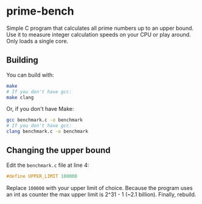 # prime-bench
Simple C program that calculates all prime numbers up to an upper bound.
Use it to measure integer calculation speeds on your CPU or play around. Only loads a single core.


## Building
You can build with:
```bash
make
# If you don't have gcc:
make clang
```
Or, if you don't have Make:
```bash
gcc benchmark.c -o benchmark
# If you don't have gcc:
clang benchmark.c -o benchmark
```

## Changing the upper bound
Edit the `benchmark.c` file at line 4:
```c
#define UPPER_LIMIT 100000
```
Replace `100000` with your upper limit of choice.
Because the program uses an int as counter the max upper limit is 2^31 - 1 (~2.1 billion).
Finally, rebuild.
